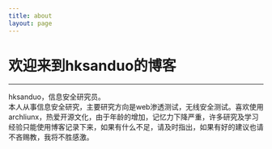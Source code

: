 ```yaml
---
title: about
layout: page
---
```

# 欢迎来到hksanduo的博客
------
hksanduo，信息安全研究员。<Br />
本人从事信息安全研究，主要研究方向是web渗透测试，无线安全测试。喜欢使用archliunx，热爱开源文化，由于年龄的增加，记忆力下降严重，许多研究及学习经验只能使用博客记录下来，如果有什么不足，请及时指出，如果有好的建议也请不吝赐教，我将不胜感激。
